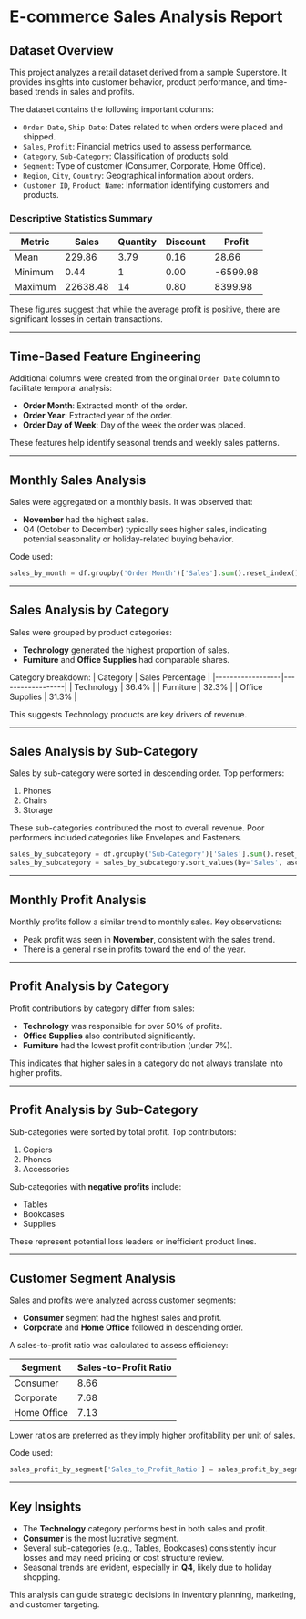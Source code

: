 # E-commerce Sales Analysis Report

## Dataset Overview

This project analyzes a retail dataset derived from a sample Superstore. It provides insights into customer behavior, product performance, and time-based trends in sales and profits.

The dataset contains the following important columns:
- `Order Date`, `Ship Date`: Dates related to when orders were placed and shipped.
- `Sales`, `Profit`: Financial metrics used to assess performance.
- `Category`, `Sub-Category`: Classification of products sold.
- `Segment`: Type of customer (Consumer, Corporate, Home Office).
- `Region`, `City`, `Country`: Geographical information about orders.
- `Customer ID`, `Product Name`: Information identifying customers and products.

### Descriptive Statistics Summary

| Metric     | Sales      | Quantity | Discount | Profit     |
|------------|------------|----------|----------|------------|
| Mean       | 229.86     | 3.79     | 0.16     | 28.66      |
| Minimum    | 0.44       | 1        | 0.00     | -6599.98   |
| Maximum    | 22638.48   | 14       | 0.80     | 8399.98    |

These figures suggest that while the average profit is positive, there are significant losses in certain transactions.

---

## Time-Based Feature Engineering

Additional columns were created from the original `Order Date` column to facilitate temporal analysis:
- **Order Month**: Extracted month of the order.
- **Order Year**: Extracted year of the order.
- **Order Day of Week**: Day of the week the order was placed.

These features help identify seasonal trends and weekly sales patterns.

---

## Monthly Sales Analysis

Sales were aggregated on a monthly basis. It was observed that:
- **November** had the highest sales.
- Q4 (October to December) typically sees higher sales, indicating potential seasonality or holiday-related buying behavior.

Code used:
```python
sales_by_month = df.groupby('Order Month')['Sales'].sum().reset_index()
```

---

## Sales Analysis by Category

Sales were grouped by product categories:
- **Technology** generated the highest proportion of sales.
- **Furniture** and **Office Supplies** had comparable shares.

Category breakdown:
| Category         | Sales Percentage |
|------------------|------------------|
| Technology       | 36.4%            |
| Furniture        | 32.3%            |
| Office Supplies  | 31.3%            |

This suggests Technology products are key drivers of revenue.

---

## Sales Analysis by Sub-Category

Sales by sub-category were sorted in descending order. Top performers:
1. Phones
2. Chairs
3. Storage

These sub-categories contributed the most to overall revenue. Poor performers included categories like Envelopes and Fasteners.

```python
sales_by_subcategory = df.groupby('Sub-Category')['Sales'].sum().reset_index()
sales_by_subcategory = sales_by_subcategory.sort_values(by='Sales', ascending=False)
```

---

## Monthly Profit Analysis

Monthly profits follow a similar trend to monthly sales. Key observations:
- Peak profit was seen in **November**, consistent with the sales trend.
- There is a general rise in profits toward the end of the year.

---

## Profit Analysis by Category

Profit contributions by category differ from sales:
- **Technology** was responsible for over 50% of profits.
- **Office Supplies** also contributed significantly.
- **Furniture** had the lowest profit contribution (under 7%).

This indicates that higher sales in a category do not always translate into higher profits.

---

## Profit Analysis by Sub-Category

Sub-categories were sorted by total profit. Top contributors:
1. Copiers
2. Phones
3. Accessories

Sub-categories with **negative profits** include:
- Tables
- Bookcases
- Supplies

These represent potential loss leaders or inefficient product lines.

---

## Customer Segment Analysis

Sales and profits were analyzed across customer segments:
- **Consumer** segment had the highest sales and profit.
- **Corporate** and **Home Office** followed in descending order.

A sales-to-profit ratio was calculated to assess efficiency:

| Segment       | Sales-to-Profit Ratio |
|---------------|------------------------|
| Consumer      | 8.66                   |
| Corporate     | 7.68                   |
| Home Office   | 7.13                   |

Lower ratios are preferred as they imply higher profitability per unit of sales.

Code used:
```python
sales_profit_by_segment['Sales_to_Profit_Ratio'] = sales_profit_by_segment['Sales'] / sales_profit_by_segment['Profit']
```

---

## Key Insights

- The **Technology** category performs best in both sales and profit.
- **Consumer** is the most lucrative segment.
- Several sub-categories (e.g., Tables, Bookcases) consistently incur losses and may need pricing or cost structure review.
- Seasonal trends are evident, especially in **Q4**, likely due to holiday shopping.

This analysis can guide strategic decisions in inventory planning, marketing, and customer targeting.